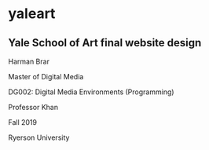 # yaleart
Yale School of Art final website design
---------------------------

Harman Brar

Master of Digital Media

DG002: Digital Media Environments (Programming)

Professor Khan

Fall 2019

Ryerson University
